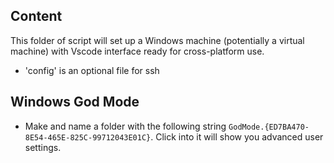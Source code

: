 ## Content
This folder of script will set up a Windows machine (potentially a virtual machine) with Vscode interface ready for cross-platform use.
* 'config' is an optional file for ssh
## Windows God Mode

* Make and name a folder with the following string `GodMode.{ED7BA470-8E54-465E-825C-99712043E01C}`. Click into it will show you advanced user settings.
